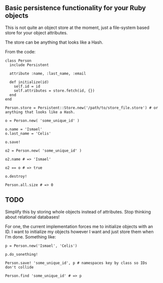 ## Basic persistence functionality for your Ruby objects

This is not quite an object store at the moment, just a file-system based store for your object attributes. 

The store can be anything that looks like a Hash.

From the code:

    class Person
      include Persistent
    
      attribute :name, :last_name, :email
    
      def initialize(id)
        self.id = id
        self.attributes = store.fetch(id, {})
      end
    end

    Person.store = Persistent::Store.new('/path/to/store_file.store') # or anything that looks like a Hash.
    
    o = Person.new( 'some_unique_id' )
    
    o.name = 'Ismael'
    o.last_name = 'Celis'
    
    o.save!
    
    o2 = Person.new( 'some_unique_id' )
    
    o2.name # => 'Ismael'
    
    o2 == o # => true
    
    o.destroy!
    
    Person.all.size # => 0

## TODO

Simplify this by storing whole objects instead of attributes. Stop thinking about relational databases!

For one, the current implementation forces me to initialize objects with an ID. I want to initialize my objects however I want and just store them when I'm done. Something like:

    p = Person.new('Ismael', 'Celis')

    p.do_sonething!

    Person.save! 'some_unique_id', p # namespaces key by class so IDs don't collide

    Person.find 'some_unique_id' # => p